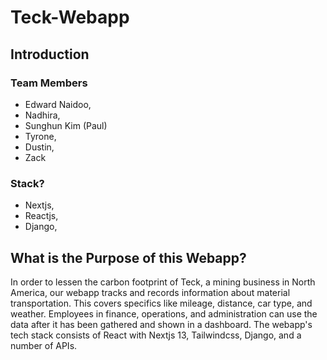 # Teck-Webapp

## Introduction

### Team Members
- Edward Naidoo,
- Nadhira,
- Sunghun Kim (Paul)
- Tyrone,
- Dustin,
- Zack

### Stack?
- Nextjs,
- Reactjs,
- Django,

## What is the Purpose of this Webapp?
In order to lessen the carbon footprint of Teck, a mining business in North America, our webapp tracks and records information about material transportation. This covers specifics like mileage, distance, car type, and weather. Employees in finance, operations, and administration can use the data after it has been gathered and shown in a dashboard. The webapp's tech stack consists of React with Nextjs 13, Tailwindcss, Django, and a number of APIs.

